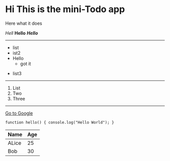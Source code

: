 # Hi This is the mini-Todo app

Here what it does

*Hell*
**Hello**
***Hello***
***
* list
* ist2
* Hello
  - got it
- list3

--- 
1. List
2. Two
3. Three
---
[Go to Google](https://google.com)

` function hello() {
console.log("Hello World");
} `

| Name | Age |
|------|-----|
| ALice | 25 |
| Bob | 30 |

